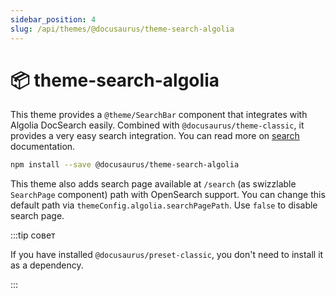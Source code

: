 ```yaml
---
sidebar_position: 4
slug: /api/themes/@docusaurus/theme-search-algolia
---
```


# 📦 theme-search-algolia

This theme provides a `@theme/SearchBar` component that integrates with Algolia DocSearch easily. Combined with `@docusaurus/theme-classic`, it provides a very easy search integration. You can read more on [search](../../search.md) documentation.

```bash npm2yarn
npm install --save @docusaurus/theme-search-algolia
```

This theme also adds search page available at `/search` (as swizzlable `SearchPage` component) path with OpenSearch support. You can change this default path via `themeConfig.algolia.searchPagePath`. Use `false` to disable search page.

:::tip совет

If you have installed `@docusaurus/preset-classic`, you don't need to install it as a dependency.

:::
